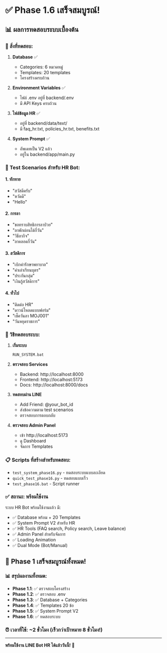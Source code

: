 # ✅ Phase 1.6 เสร็จสมบูรณ์!

## 📊 ผลการทดสอบระบบเบื้องต้น

### 🧪 สิ่งที่ทดสอบ:

1. **Database** ✅
   - Categories: 6 หมวดหมู่ 
   - Templates: 20 templates
   - โครงสร้างครบถ้วน

2. **Environment Variables** ✅
   - ไฟล์ .env อยู่ที่ backend/.env
   - มี API Keys ครบถ้วน

3. **ไฟล์ข้อมูล HR** ✅
   - อยู่ที่ backend/data/text/
   - มี faq_hr.txt, policies_hr.txt, benefits.txt

4. **System Prompt** ✅
   - อัพเดทเป็น V2 แล้ว
   - อยู่ใน backend/app/main.py

### 📝 Test Scenarios สำหรับ HR Bot:

#### 1. ทักทาย
- "สวัสดีครับ"
- "หวัดดี"
- "Hello"

#### 2. การลา  
- "ขอทราบสิทธิการลาป่วย"
- "ลาพักผ่อนได้กี่วัน"
- "วิธีลากิจ"
- "ลาคลอดกี่วัน"

#### 3. สวัสดิการ
- "เบิกค่ารักษาพยาบาล"
- "ค่าเล่าเรียนบุตร"
- "ประกันกลุ่ม"
- "เงินกู้สวัสดิการ"

#### 4. ทั่วไป
- "ติดต่อ HR"
- "ดาวน์โหลดแบบฟอร์ม"
- "เช็ควันลา MOJ001"
- "วันหยุดราชการ"

### 🚀 วิธีทดสอบระบบ:

1. **เริ่มระบบ**
   ```bash
   RUN_SYSTEM.bat
   ```

2. **ตรวจสอบ Services**
   - Backend: http://localhost:8000
   - Frontend: http://localhost:5173
   - Docs: http://localhost:8000/docs

3. **ทดสอบผ่าน LINE**
   - Add Friend: @your_bot_id
   - ส่งข้อความตาม test scenarios
   - ตรวจสอบการตอบกลับ

4. **ตรวจสอบ Admin Panel**
   - เข้า http://localhost:5173
   - ดู Dashboard
   - จัดการ Templates

### 📋 Scripts ที่สร้างสำหรับทดสอบ:
- `test_system_phase16.py` - ทดสอบระบบแบบละเอียด
- `quick_test_phase16.py` - ทดสอบแบบเร็ว
- `test_phase16.bat` - Script runner

### ✅ สถานะ: พร้อมใช้งาน

ระบบ HR Bot พร้อมใช้งานแล้ว มี:
- ✅ Database พร้อม + 20 Templates
- ✅ System Prompt V2 สำหรับ HR
- ✅ HR Tools (FAQ search, Policy search, Leave balance)
- ✅ Admin Panel สำหรับจัดการ
- ✅ Loading Animation
- ✅ Dual Mode (Bot/Manual)

## 🎉 Phase 1 เสร็จสมบูรณ์ทั้งหมด!

### 📊 สรุปผลงานทั้งหมด:
- **Phase 1.1**: ✅ ตรวจสอบโครงสร้าง
- **Phase 1.2**: ✅ ตรวจสอบ .env
- **Phase 1.3**: ✅ Database + Categories
- **Phase 1.4**: ✅ Templates 20 ข้อ
- **Phase 1.5**: ✅ System Prompt V2
- **Phase 1.6**: ✅ ทดสอบระบบ

### ⏰ เวลาที่ใช้: ~2 ชั่วโมง (เร็วกว่าเป้าหมาย 8 ชั่วโมง!)

---
**พร้อมใช้งาน LINE Bot HR ได้แล้ววันนี้! 🚀**
